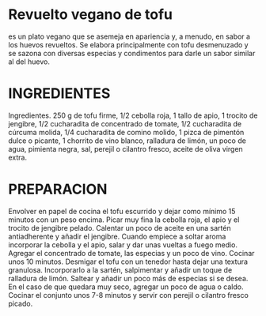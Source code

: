 # Revuelto vegano de tofu
es un plato vegano que se asemeja en apariencia y, a menudo, en sabor a los huevos revueltos. Se elabora principalmente con tofu desmenuzado y se sazona con diversas especias y condimentos para darle un sabor similar al del huevo.
# INGREDIENTES
Ingredientes. 250 g de tofu firme, 1/2 cebolla roja, 1 tallo de apio, 1 trocito de jengibre, 1/2 cucharadita de concentrado de tomate, 1/2 cucharadita de cúrcuma molida, 1/4 cucharadita de comino molido, 1 pizca de pimentón dulce o picante, 1 chorrito de vino blanco, ralladura de limón, un poco de agua, pimienta negra, sal, perejil o cilantro fresco, aceite de oliva virgen extra.
# PREPARACION
 Envolver en papel de cocina el tofu escurrido y dejar como mínimo 15 minutos con un peso encima. Picar muy fina la cebolla roja, el apio y el trocito de jengibre pelado. Calentar un poco de aceite en una sartén antiadherente y añadir el jengibre. Cuando empiece a soltar aroma incorporar la cebolla y el apio, salar y dar unas vueltas a fuego medio. Agregar el concentrado de tomate, las especias y un poco de vino. Cocinar unos 10 minutos. Desmigar el tofu con un tenedor hasta dejar una textura granulosa. Incorporarlo a la sartén, salpimentar y añadir un toque de ralladura de limón. Saltear y añadir un poco más de especias si se desea. En el caso de que quedara muy seco, agregar un poco de agua o caldo. Cocinar el conjunto unos 7-8 minutos y servir con perejil o cilantro fresco picado.